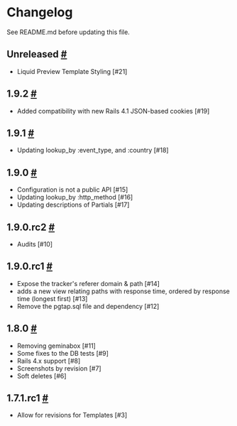 # Changelog

See README.md before updating this file.

## Unreleased [#](https://github.com/enova/landable/compare/v1.9.2...master)
* Liquid Preview Template Styling [#21]

## 1.9.2 [#](https://github.com/enova/landable/compare/v1.9.1...v1.9.2)
* Added compatibility with new Rails 4.1 JSON-based cookies [#19]

## 1.9.1 [#](https://github.com/enova/landable/compare/v1.9.0...v1.9.1)
* Updating lookup_by :event_type, and :country [#18]

## 1.9.0 [#](https://github.com/enova/landable/compare/v1.9.0.rc2...v1.9.0)
* Configuration is not a public API [#15]
* Updating lookup_by :http_method [#16]
* Updating descriptions of Partials [#17]

## 1.9.0.rc2 [#](https://github.com/enova/landable/compare/v1.9.0.rc1...v1.9.0.rc2)
* Audits [#10]

## 1.9.0.rc1 [#](https://github.com/enova/landable/compare/v1.8.0...v1.9.0.rc1)
* Expose the tracker's referer domain & path [#14]
* adds a new view relating paths with response time, ordered by response time (longest first) [#13]
* Remove the pgtap.sql file and dependency [#12]

## 1.8.0 [#](https://github.com/enova/landable/compare/v1.7.1.rc1...v1.8.0)
* Removing geminabox [#11]
* Some fixes to the DB tests [#9]
* Rails 4.x support [#8]
* Screenshots by revision [#7]
* Soft deletes [#6]

## 1.7.1.rc1 [#](https://github.com/enova/landable/compare/v1.7.0...v1.7.1.rc1)
* Allow for revisions for Templates [#3]
